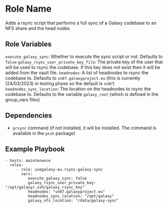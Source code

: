Role Name
=========

Adds a rsync script that performs a full sync of a Galaxy codebase to an NFS share and the head nodes

Role Variables
--------------

`execute_galaxy_sync`: Whether to execute the sync script or not. Defaults to `false`
`galaxy_rsync_user_private_key_file`: The private key of the user that will be used to rsync the codebase. If this key does not exist then it will be added from the vault file.
`headnodes`: A list of headnodes to rsync the codebase to. Defaults to `sn07.galaxyproject.eu` (this is currently (24/03/2023) in testing phase so the default is `sn07`)
`headnodes_sync_location`: The location on the headnodes to rsync the codebase to. Defaults to the variable `galaxy_root` (which is defined in the group_vars files)

Dependencies
------------

- `prsync` command (if not installed, it will be installed. The command is available in the `pssh` package)

Example Playbook
----------------

    - hosts: maintenance
      roles:
         - role: usegalaxy-eu.rsync-galaxy-sync
           vars:
              execute_galaxy_sync: false
              galaxy_rsync_user_private_key: "/opt/galaxy/.ssh/galaxy_rsync_key"
              headnodes: "sn07.galaxyproject.eu"
              headnodes_sync_location: "/opt/galaxy"
              galaxy_nfs_location: "/data/galaxy-sync"
